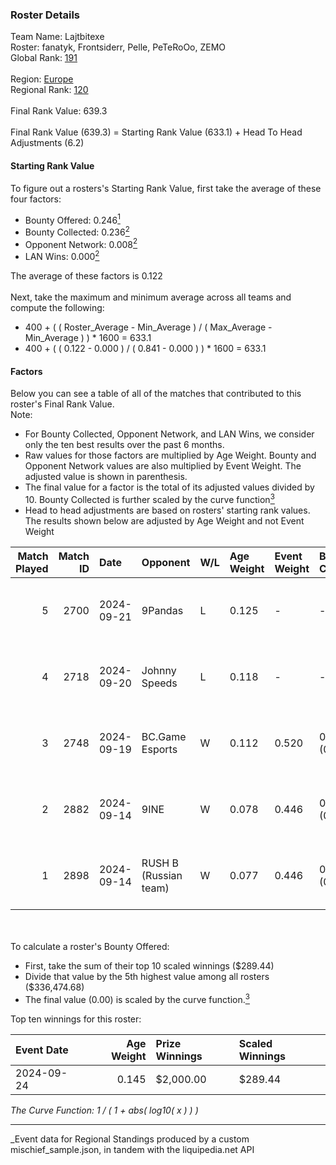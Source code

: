 ### Roster Details<br />
Team Name: Lajtbitexe<br />
Roster: fanatyk, Frontsiderr, Pelle, PeTeRoOo, ZEMO<br />
Global Rank: [191](../../standings_global_2025_03_01.md)<br />
<br />
Region: [Europe]( ../../standings_europe_2025_03_01.md)<br />
Regional Rank: [120]( ../../standings_europe_2025_03_01.md)<br />
<br />
Final Rank Value:  639.3<br />
<br />
Final Rank Value (639.3) = Starting Rank Value (633.1) + Head To Head Adjustments (6.2)<br />

#### Starting Rank Value<br />
To figure out a rosters's Starting Rank Value, first take the average of these four factors:<br />
- Bounty Offered: 0.246[<sup>1</sup>](#table2)
- Bounty Collected: 0.236[<sup>2</sup>](#table1)
- Opponent Network: 0.008[<sup>2</sup>](#table1)
- LAN Wins: 0.000[<sup>2</sup>](#table1)

The average of these factors is 0.122<br />
<br />
Next, take the maximum and minimum average across all teams and compute the following:<br />
- 400 + ( ( Roster_Average - Min_Average ) / ( Max_Average - Min_Average ) ) * 1600 = 633.1
- 400 + ( ( 0.122 - 0.000 ) / ( 0.841 - 0.000 ) ) * 1600 = 633.1


#### Factors<br />
Below you can see a table of all of the matches that contributed to this roster's Final Rank Value.<br />
Note:<br />

- For Bounty Collected, Opponent Network, and LAN Wins, we consider only the ten best results over the past 6 months.
- Raw values for those factors are multiplied by Age Weight. Bounty and Opponent Network values are also multiplied by Event Weight. The adjusted value is shown in parenthesis.
- The final value for a factor is the total of its adjusted values divided by 10. Bounty Collected is further scaled by the curve function[<sup>3</sup>](#curveFunction)
- Head to head adjustments are based on rosters' starting rank values. The results shown below are adjusted by Age Weight and not Event Weight
<span id="table1"></span><br />


| Match Played | Match ID | Date       | Opponent              | W/L | Age Weight | Event Weight | Bounty Collected | Opponent Network | LAN Wins  | H2H Adj. | Roster                                            |
| -: | -: | :- | :- | :- | :- | :- | :- | :- | :- | -: | :- |
|            5 |     2700 | 2024-09-21 | 9Pandas               | L   | 0.125      | -            | -                | -                | -         |    -0.32 | fanatyk, Frontsiderr, Pelle, PeTeRoOo, ZEMO       |
|            4 |     2718 | 2024-09-20 | Johnny Speeds         | L   | 0.118      | -            | -                | -                | -         |    -0.63 | fanatyk, Frontsiderr, karmazynsz, Pelle, PeTeRoOo |
|            3 |     2748 | 2024-09-19 | BC.Game Esports       | W   | 0.112      | 0.520        | 0.077 (0.005)    | 0.912 (0.053)    | 0 (0.000) |     3.46 | fanatyk, Frontsiderr, Pelle, PeTeRoOo, ZEMO       |
|            2 |     2882 | 2024-09-14 | 9INE                  | W   | 0.078      | 0.446        | 0.011 (0.000)    | 0.150 (0.005)    | 0 (0.000) |     1.57 | fanatyk, Frontsiderr, Pelle, PeTeRoOo, ZEMO       |
|            1 |     2898 | 2024-09-14 | RUSH B (Russian team) | W   | 0.077      | 0.446        | 0.027 (0.001)    | 0.569 (0.020)    | 0 (0.000) |     2.11 | fanatyk, Frontsiderr, Pelle, PeTeRoOo, ZEMO       |

<br />
<span id="table2"></span><br />
To calculate a roster's Bounty Offered:<br />

- First, take the sum of their top 10 scaled winnings ($289.44)
- Divide that value by the 5th highest value among all rosters ($336,474.68)
- The final value (0.00) is scaled by the curve function.[<sup>3</sup>](#curveFunction)

Top ten winnings for this roster:<br />

| Event Date | Age Weight | Prize Winnings | Scaled Winnings |
| :- | -: | :- | :- |
| 2024-09-24 |      0.145 | $2,000.00      | $289.44         |


<span id="curveFunction"></span>_The Curve Function: 1 / ( 1 + abs( log10( x ) ) )_<br />

---
_Event data for Regional Standings produced by a custom mischief_sample.json, in tandem with the liquipedia.net API<br />
